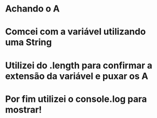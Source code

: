 # Achando o A
# Comcei com a variável utilizando uma String
# Utilizei do .length para confirmar a extensão da variável e puxar os A
# Por fim utilizei o console.log para mostrar!
